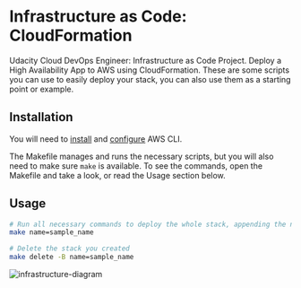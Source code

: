 # Infrastructure as Code: CloudFormation
Udacity Cloud DevOps Engineer: Infrastructure as Code Project. Deploy a High Availability App to AWS using CloudFormation.
These are some scripts you can use to easily deploy your stack, you can also use them as a starting point or example.

## Installation
You will need to [install](https://docs.aws.amazon.com/cli/latest/userguide/cli-chap-install.html) and [configure](https://docs.aws.amazon.com/cli/latest/userguide/cli-chap-configure.html) AWS CLI.

The Makefile manages and runs the necessary scripts, but you will also need to make sure `make` is available. To see the commands, open the Makefile and take a look, or read the Usage section below.

## Usage

```sh
# Run all necessary commands to deploy the whole stack, appending the name 'sample_name':
make name=sample_name

# Delete the stack you created
make delete -B name=sample_name
```
![infrastructure-diagram](https://raw.githubusercontent.com/udacity-devops/InfrastructureAsCode_CloudFormation/master/AWS%20Infrastructure%20Diagram.jpeg)
